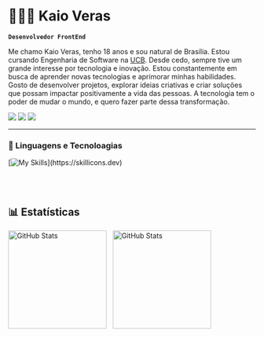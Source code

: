 # 🧑🏻‍💻 Kaio Veras

**`Desenvolvedor FrontEnd`**

Me chamo Kaio Veras, tenho 18 anos e sou natural de Brasília. Estou cursando Engenharia de Software na [UCB](https://ucb.catolica.edu.br/). Desde cedo, sempre tive um grande interesse por tecnologia e inovação. Estou constantemente em busca de aprender novas tecnologias e aprimorar minhas habilidades. Gosto de desenvolver projetos, explorar ideias criativas e criar soluções que possam impactar positivamente a vida das pessoas. A tecnologia tem o poder de mudar o mundo, e quero fazer parte dessa transformação.

<p align="left">
    <a href="https://www.linkedin.com/in/kaioveras/"><img src="https://img.shields.io/badge/LinkedIn-0077B5?style=for-the-badge&logo=linkedin&logoColor=white"/></a>
    <a href="#"><img src="https://img.shields.io/badge/Instagram-E4405F?style=for-the-badge&logo=instagram&logoColor=white"/></a>
    <a href="#"><img src="https://img.shields.io/badge/Portfolio-255E63?style=for-the-badge&logo=About.me&logoColor=white"/></a>
</p>

--- 

### 🤖 Linguagens e Tecnoloagias

[![My Skills](https://skillicons.dev/icons?i=html,css,js,ts,firebase,react,)](https://skillicons.dev)

<br/>
<br/>

## 📊 Estatísticas

<img
    align="left"
    alt="GitHub Stats"
    height="200px"
    style="padding-right: 10px"
    src="https://github-readme-stats.vercel.app/api?username=KaioVeras&show_icons=true&theme=github_dark_dimmed&include_all_commits=true&locale=pt-br"
/>

<img
    align="left"
    alt="GitHub Stats"
    height="200px"
    style="padding-right: 10px"
    src="https://github-readme-stats.vercel.app/api/top-langs/?username=KaioVeras&theme=github_dark_dimmed&title=Tecnologias"
/>